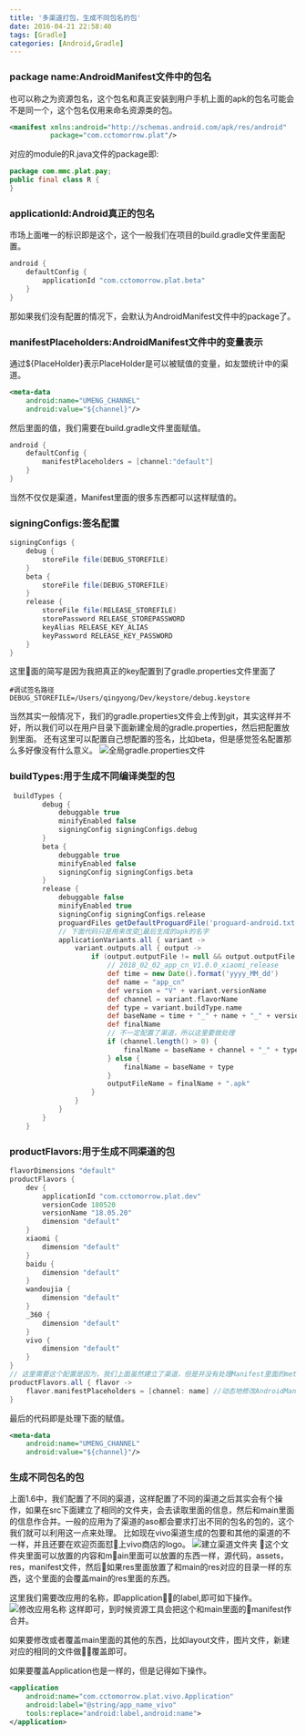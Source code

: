 ```yaml
---
title: '多渠道打包，生成不同包名的包'
date: 2016-04-21 22:58:40
tags: [Gradle]
categories: [Android,Gradle]
---
```


### package name:AndroidManifest文件中的包名
也可以称之为资源包名，这个包名和真正安装到用户手机上面的apk的包名可能会不是同一个，这个包名仅用来命名资源类的包。
```xml
<manifest xmlns:android="http://schemas.android.com/apk/res/android"
          package="com.cctomorrow.plat"/>
```
对应的module的R.java文件的package即:
```java
package com.mmc.plat.pay;
public final class R {
}
```

### applicationId:Android真正的包名 
市场上面唯一的标识即是这个，这个一般我们在项目的build.gradle文件里面配置。
```groovy
android {
    defaultConfig {
        applicationId "com.cctomorrow.plat.beta"
    }
}
```
那如果我们没有配置的情况下，会默认为AndroidManifest文件中的package了。

### manifestPlaceholders:AndroidManifest文件中的变量表示
通过${PlaceHolder}表示PlaceHolder是可以被赋值的变量，如友盟统计中的渠道。
```xml
<meta-data
    android:name="UMENG_CHANNEL"
    android:value="${channel}"/>
```
然后里面的值，我们需要在build.gradle文件里面赋值。
```groovy
android {
    defaultConfig {
        manifestPlaceholders = [channel:"default"]
    }
}
```
当然不仅仅是渠道，Manifest里面的很多东西都可以这样赋值的。

### signingConfigs:签名配置
```groovy
signingConfigs {
    debug {
        storeFile file(DEBUG_STOREFILE)
    }
    beta {
        storeFile file(DEBUG_STOREFILE)
    }
    release {
        storeFile file(RELEASE_STOREFILE)
        storePassword RELEASE_STOREPASSWORD
        keyAlias RELEASE_KEY_ALIAS
        keyPassword RELEASE_KEY_PASSWORD
    }
}
```
这里面的简写是因为我把真正的key配置到了gradle.properties文件里面了
```
#调试签名路径
DEBUG_STOREFILE=/Users/qingyong/Dev/keystore/debug.keystore
```
当然其实一般情况下，我们的gradle.properties文件会上传到git，其实这样并不好，所以我们可以在用户目录下面新建全局的gradle.properties，然后把配置放到里面。
还有这里可以配置自己想配置的签名，比如beta，但是感觉签名配置那么多好像没有什么意义。
![全局gradle.properties文件](/images/global_gradle_properties.png)

### buildTypes:用于生成不同编译类型的包
```groovy
 buildTypes {
        debug {
            debuggable true
            minifyEnabled false
            signingConfig signingConfigs.debug
        }
        beta {
            debuggable true
            minifyEnabled false
            signingConfig signingConfigs.beta
        }
        release {
            debuggable false
            minifyEnabled true
            signingConfig signingConfigs.release
            proguardFiles getDefaultProguardFile('proguard-android.txt'), 'proguard-rules.pro'
            // 下面代码只是用来改变最后生成的apk的名字
            applicationVariants.all { variant ->
                variant.outputs.all { output ->
                    if (output.outputFile != null && output.outputFile.name.endsWith('.apk') && 'release'.equals(variant.buildType.name)) {
                        // 2018_02_02_app_cn_V1.0.0_xiaomi_release
                        def time = new Date().format('yyyy_MM_dd')
                        def name = "app_cn"
                        def version = "V" + variant.versionName
                        def channel = variant.flavorName
                        def type = variant.buildType.name
                        def baseName = time + "_" + name + "_" + version + "_"
                        def finalName
                        // 不一定配置了渠道，所以这里要做处理
                        if (channel.length() > 0) {
                            finalName = baseName + channel + "_" + type
                        } else {
                            finalName = baseName + type
                        }
                        outputFileName = finalName + ".apk"
                    }
                }
            }
        }
    }
```

### productFlavors:用于生成不同渠道的包 
```groovy
flavorDimensions "default"
productFlavors {
    dev {
        applicationId "com.cctomorrow.plat.dev"
        versionCode 180520
        versionName "18.05.20"
        dimension "default"
    }
    xiaomi {
        dimension "default"
    }
    baidu {
        dimension "default"
    }
    wandoujia {
        dimension "default"
    }
    _360 {
        dimension "default"
    }
    vivo {
        dimension "default"
    }
}
// 这里需要这个配置是因为，我们上面虽然建立了渠道，但是并没有处理Manifest里面的meta-data信息。
productFlavors.all { flavor ->
    flavor.manifestPlaceholders = [channel: name] //动态地修改AndroidManifest中的渠道名
}
```
最后的代码即是处理下面的赋值。
```xml
<meta-data
    android:name="UMENG_CHANNEL"
    android:value="${channel}"/>
```

<!-- more -->

### 生成不同包名的包
上面1.6中，我们配置了不同的渠道，这样配置了不同的渠道之后其实会有个操作，如果在src下面建立了相同的文件夹，会去读取里面的信息，然后和main里面的信息作合并。一般的应用为了渠道的aso都会要求打出不同的包名的包的，这个我们就可以利用这一点来处理。
比如现在vivo渠道生成的包要和其他的渠道的不一样，并且还要在欢迎页面怼上vivo商店的logo。
![建立渠道文件夹](/images/create_channel_dir.png)
这个文件夹里面可以放置的内容和main里面可以放置的东西一样，源代码，assets，res，manifest文件，然后如果res里面放置了和main的res对应的目录一样的东西，这个里面的会覆盖main的res里面的东西。

这里我们需要改应用的名称，即application的label,即可如下操作。
![修改应用名称](/images/rename_app_name.png)
这样即可，到时候资源工具会把这个和main里面的manifest作合并。

如果要修改或者覆盖main里面的其他的东西，比如layout文件，图片文件，新建对应的相同的文件做覆盖即可。

如果要覆盖Application也是一样的，但是记得如下操作。
```xml
<application
    android:name="com.cctomorrow.plat.vivo.Application"
    android:label="@string/app_name_vivo"
    tools:replace="android:label,android:name">
</application>
```